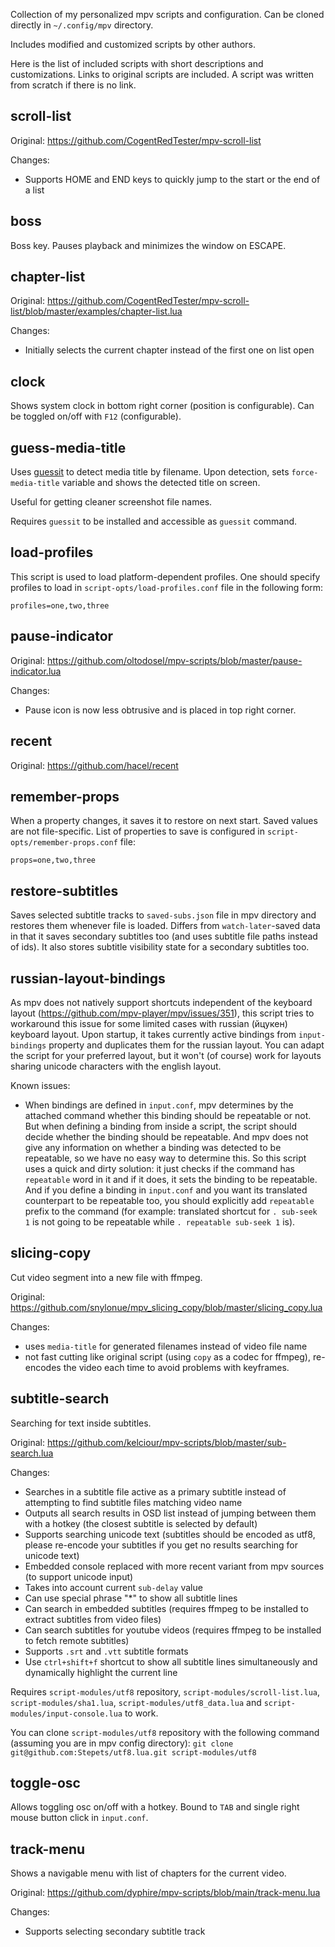 Collection of my personalized mpv scripts and configuration.
Can be cloned directly in `~/.config/mpv` directory.

Includes modified and customized scripts by other authors.

Here is the list of included scripts with short descriptions and customizations.
Links to original scripts are included.
A script was written from scratch if there is no link.

## scroll-list

Original: https://github.com/CogentRedTester/mpv-scroll-list

Changes:
- Supports HOME and END keys to quickly jump to the start or the end of a list

## boss

Boss key.
Pauses playback and minimizes the window on ESCAPE.

## chapter-list

Original: https://github.com/CogentRedTester/mpv-scroll-list/blob/master/examples/chapter-list.lua

Changes:
- Initially selects the current chapter instead of the first one on list open

## clock

Shows system clock in bottom right corner (position is configurable).
Can be toggled on/off with `F12` (configurable).

## guess-media-title

Uses [guessit](https://github.com/guessit-io/guessit) to detect media title by filename.
Upon detection, sets `force-media-title` variable and shows the detected title on screen.

Useful for getting cleaner screenshot file names.

Requires `guessit` to be installed and accessible as `guessit` command.

## load-profiles

This script is used to load platform-dependent profiles.
One should specify profiles to load in `script-opts/load-profiles.conf` file in the following form:

```
profiles=one,two,three
```

## pause-indicator

Original: https://github.com/oltodosel/mpv-scripts/blob/master/pause-indicator.lua

Changes:
- Pause icon is now less obtrusive and is placed in top right corner.

## recent

Original: https://github.com/hacel/recent

## remember-props

When a property changes, it saves it to restore on next start.
Saved values are not file-specific.
List of properties to save is configured in `script-opts/remember-props.conf` file:

```
props=one,two,three
```

## restore-subtitles

Saves selected subtitle tracks to `saved-subs.json` file in mpv directory and restores them whenever file is loaded.
Differs from `watch-later`-saved data in that it saves secondary subtitles too (and uses subtitle file paths instead of ids).
It also stores subtitle visibility state for a secondary subtitles too.

## russian-layout-bindings

As mpv does not natively support shortcuts independent of the keyboard layout (https://github.com/mpv-player/mpv/issues/351), this script tries to workaround this issue for some limited cases with russian (йцукен) keyboard layout.
Upon startup, it takes currently active bindings from `input-bindings` property and duplicates them for the russian layout.
You can adapt the script for your preferred layout, but it won't (of course) work for layouts sharing unicode characters with the english layout.

Known issues:
- When bindings are defined in `input.conf`, mpv determines by the attached command whether this binding should be repeatable or not.
  But when defining a binding from inside a script, the script should decide whether the binding should be repeatable.
  And mpv does not give any information on whether a binding was detected to be repeatable, so we have no easy way to determine this.
  So this script uses a quick and dirty solution: it just checks if the command has `repeatable` word in it and if it does, it sets the binding to be repeatable.
  And if you define a binding in `input.conf` and you want its translated counterpart to be repeatable too, you should explicitly add `repeatable` prefix to the command (for example: translated shortcut for `. sub-seek 1` is not going to be repeatable while `. repeatable sub-seek 1` is).

## slicing-copy

Cut video segment into a new file with ffmpeg.

Original: https://github.com/snylonue/mpv_slicing_copy/blob/master/slicing_copy.lua

Changes:
- uses `media-title` for generated filenames instead of video file name
- not fast cutting like original script (using `copy` as a codec for ffmpeg), re-encodes the video each time to avoid problems with keyframes.

## subtitle-search

Searching for text inside subtitles.

Original: https://github.com/kelciour/mpv-scripts/blob/master/sub-search.lua

Changes:
- Searches in a subtitle file active as a primary subtitle instead of attempting to find subtitle files matching video name
- Outputs all search results in OSD list instead of jumping between them with a hotkey (the closest subtitle is selected by default)
- Supports searching unicode text (subtitles should be encoded as utf8, please re-encode your subtitles if you get no results searching for unicode text)
- Embedded console replaced with more recent variant from mpv sources (to support unicode input)
- Takes into account current `sub-delay` value
- Can use special phrase "*" to show all subtitle lines
- Can search in embedded subtitles (requires ffmpeg to be installed to extract subtitles from video files)
- Can search subtitles for youtube videos (requires ffmpeg to be installed to fetch remote subtitles)
- Supports `.srt` and `.vtt` subtitle formats
- Use `ctrl+shift+f` shortcut to show all subtitle lines simultaneously and dynamically highlight the current line

Requires `script-modules/utf8` repository, `script-modules/scroll-list.lua`, `script-modules/sha1.lua`, `script-modules/utf8_data.lua` and `script-modules/input-console.lua` to work.

You can clone `script-modules/utf8` repository with the following command (assuming you are in mpv config directory): `git clone git@github.com:Stepets/utf8.lua.git script-modules/utf8`

## toggle-osc

Allows toggling osc on/off with a hotkey.
Bound to `TAB` and single right mouse button click in `input.conf`.

## track-menu

Shows a navigable menu with list of chapters for the current video.

Original: https://github.com/dyphire/mpv-scripts/blob/main/track-menu.lua

Changes:
- Supports selecting secondary subtitle track
